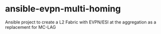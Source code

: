 # ansible-evpn-multi-homing
Ansible project to create a L2 Fabric with EVPN/ESI at the aggregation as a replacement for MC-LAG
